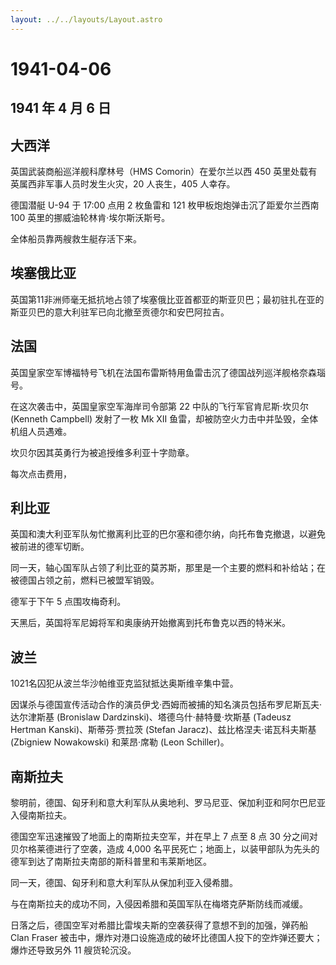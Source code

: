 ```yaml
---
layout: ../../layouts/Layout.astro
---
```


# 1941-04-06

## 1941 年 4 月 6 日

## 大西洋

英国武装商船巡洋舰科摩林号（HMS Comorin）在爱尔兰以西 450
英里处载有英属西非军事人员时发生火灾，20 人丧生，405 人幸存。

德国潜艇 U-94 于 17:00 点用 2 枚鱼雷和 121
枚甲板炮炮弹击沉了距爱尔兰西南 100 英里的挪威油轮林肯·埃尔斯沃斯号。

全体船员靠两艘救生艇存活下来。

## 埃塞俄比亚

英国第11非洲师毫无抵抗地占领了埃塞俄比亚首都亚的斯亚贝巴；最初驻扎在亚的斯亚贝巴的意大利驻军已向北撤至贡德尔和安巴阿拉吉。

## 法国

英国皇家空军博福特号飞机在法国布雷斯特用鱼雷击沉了德国战列巡洋舰格奈森瑙号。

在这次袭击中，英国皇家空军海岸司令部第 22 中队的飞行军官肯尼斯·坎贝尔
(Kenneth Campbell) 发射了一枚 Mk XII
鱼雷，却被防空火力击中并坠毁，全体机组人员遇难。

坎贝尔因其英勇行为被追授维多利亚十字勋章。

每次点击费用，

## 利比亚

英国和澳大利亚军队匆忙撤离利比亚的巴尔塞和德尔纳，向托布鲁克撤退，以避免被前进的德军切断。

同一天，轴心国军队占领了利比亚的莫苏斯，那里是一个主要的燃料和补给站；在被德国占领之前，燃料已被盟军销毁。

德军于下午 5 点围攻梅奇利。

天黑后，英国将军尼姆将军和奥康纳开始撤离到托布鲁克以西的特米米。

## 波兰

1021名囚犯从波兰华沙帕维亚克监狱抵达奥斯维辛集中营。

因谋杀与德国宣传活动合作的演员伊戈·西姆而被捕的知名演员包括布罗尼斯瓦夫·达尔津斯基
(Bronislaw Dardzinski)、塔德乌什·赫特曼·坎斯基 (Tadeusz Hertman
Kanski)、斯蒂芬·贾拉茨 (Stefan Jaracz)、兹比格涅夫·诺瓦科夫斯基
(Zbigniew Nowakowski) 和莱昂·席勒 (Leon Schiller)。

## 南斯拉夫

黎明前，德国、匈牙利和意大利军队从奥地利、罗马尼亚、保加利亚和阿尔巴尼亚入侵南斯拉夫。

德国空军迅速摧毁了地面上的南斯拉夫空军，并在早上 7 点至 8 点 30
分之间对贝尔格莱德进行了空袭，造成 4,000
名平民死亡；地面上，以装甲部队为先头的德军到达了南斯拉夫南部的斯科普里和韦莱斯地区。

同一天，德国、匈牙利和意大利军队从保加利亚入侵希腊。

与在南斯拉夫的成功不同，入侵因希腊和英国军队在梅塔克萨斯防线而减缓。

日落之后，德国空军对希腊比雷埃夫斯的空袭获得了意想不到的加强，弹药船
Clan Fraser
被击中，爆炸对港口设施造成的破坏比德国人投下的空炸弹还要大；爆炸还导致另外
11 艘货轮沉没。